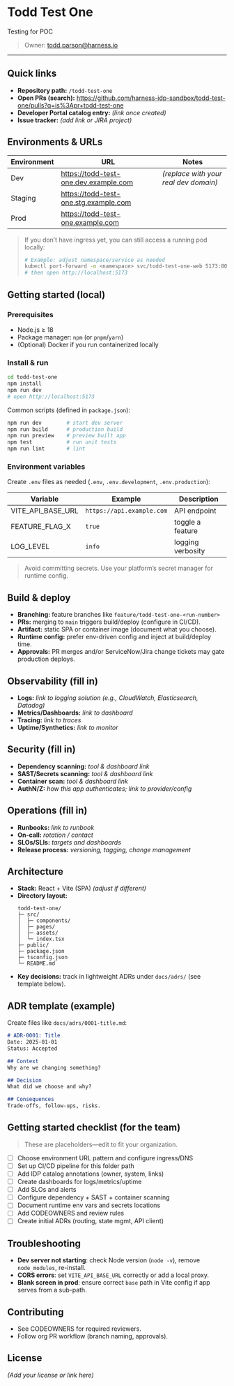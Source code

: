 # Todd Test One

Testing for POC

> Owner: todd.parson@harness.io

---

## Quick links

- **Repository path:** `/todd-test-one`
- **Open PRs (search):** https://github.com/harness-idp-sandbox/todd-test-one/pulls?q=is%3Apr+todd-test-one
- **Developer Portal catalog entry:** _(link once created)_
- **Issue tracker:** _(add link or JIRA project)_

## Environments & URLs

| Environment | URL | Notes |
|---|---|---|
| Dev | https://todd-test-one.dev.example.com | _(replace with your real dev domain)_ |
| Staging | https://todd-test-one.stg.example.com |  |
| Prod | https://todd-test-one.example.com |  |

> If you don’t have ingress yet, you can still access a running pod locally:
>
> ```bash
> # Example: adjust namespace/service as needed
> kubectl port-forward -n <namespace> svc/todd-test-one-web 5173:80
> # then open http://localhost:5173
> ```

## Getting started (local)

### Prerequisites
- Node.js ≥ 18
- Package manager: `npm` (or `pnpm`/`yarn`)
- (Optional) Docker if you run containerized locally

### Install & run

```bash
cd todd-test-one
npm install
npm run dev
# open http://localhost:5173
```

Common scripts (defined in `package.json`):

```bash
npm run dev        # start dev server
npm run build      # production build
npm run preview    # preview built app
npm test           # run unit tests
npm run lint       # lint
```

### Environment variables

Create `.env` files as needed (`.env`, `.env.development`, `.env.production`):

| Variable | Example | Description |
|---|---|---|
| VITE_API_BASE_URL | `https://api.example.com` | API endpoint |
| FEATURE_FLAG_X | `true` | toggle a feature |
| LOG_LEVEL | `info` | logging verbosity |

> Avoid committing secrets. Use your platform’s secret manager for runtime config.

## Build & deploy

- **Branching:** feature branches like `feature/todd-test-one-<run-number>`
- **PRs:** merging to `main` triggers build/deploy (configure in CI/CD).
- **Artifact:** static SPA or container image (document what you choose).
- **Runtime config:** prefer env-driven config and inject at build/deploy time.
- **Approvals:** PR merges and/or ServiceNow/Jira change tickets may gate production deploys.

## Observability (fill in)

- **Logs:** _link to logging solution (e.g., CloudWatch, Elasticsearch, Datadog)_
- **Metrics/Dashboards:** _link to dashboard_
- **Tracing:** _link to traces_
- **Uptime/Synthetics:** _link to monitor_

## Security (fill in)

- **Dependency scanning:** _tool & dashboard link_
- **SAST/Secrets scanning:** _tool & dashboard link_
- **Container scan:** _tool & dashboard link_
- **AuthN/Z:** _how this app authenticates; link to provider/config_

## Operations (fill in)

- **Runbooks:** _link to runbook_
- **On-call:** _rotation / contact_
- **SLOs/SLIs:** _targets and dashboards_
- **Release process:** _versioning, tagging, change management_

## Architecture

- **Stack:** React + Vite (SPA) _(adjust if different)_
- **Directory layout:**
  ```
  todd-test-one/
  ├─ src/
  │  ├─ components/
  │  ├─ pages/
  │  ├─ assets/
  │  └─ index.tsx
  ├─ public/
  ├─ package.json
  ├─ tsconfig.json
  └─ README.md
  ```
- **Key decisions:** track in lightweight ADRs under `docs/adrs/` (see template below).

## ADR template (example)

Create files like `docs/adrs/0001-title.md`:

```markdown
# ADR-0001: Title
Date: 2025-01-01
Status: Accepted

## Context
Why are we changing something?

## Decision
What did we choose and why?

## Consequences
Trade-offs, follow-ups, risks.
```

## Getting started checklist (for the team)

> These are placeholders—edit to fit your organization.

- [ ] Choose environment URL pattern and configure ingress/DNS
- [ ] Set up CI/CD pipeline for this folder path
- [ ] Add IDP catalog annotations (owner, system, links)
- [ ] Create dashboards for logs/metrics/uptime
- [ ] Add SLOs and alerts
- [ ] Configure dependency + SAST + container scanning
- [ ] Document runtime env vars and secrets locations
- [ ] Add CODEOWNERS and review rules
- [ ] Create initial ADRs (routing, state mgmt, API client)

## Troubleshooting

- **Dev server not starting**: check Node version (`node -v`), remove `node_modules`, re-install.
- **CORS errors**: set `VITE_API_BASE_URL` correctly or add a local proxy.
- **Blank screen in prod**: ensure correct `base` path in Vite config if app serves from a sub-path.

## Contributing
- See CODEOWNERS for required reviewers.
- Follow org PR workflow (branch naming, approvals).

## License

_(Add your license or link here)_
